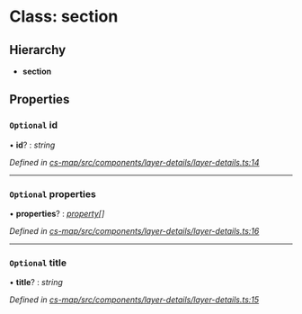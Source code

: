 # Class: section

## Hierarchy

* **section**

## Properties

### `Optional` id

• **id**? : *string*

*Defined in [cs-map/src/components/layer-details/layer-details.ts:14](https://github.com/RichardHovenkamp/csnext/blob/eefa977/packages/cs-map/src/components/layer-details/layer-details.ts#L14)*

___

### `Optional` properties

• **properties**? : *[property](_cs_map_src_components_layer_details_layer_details_.property.md)[]*

*Defined in [cs-map/src/components/layer-details/layer-details.ts:16](https://github.com/RichardHovenkamp/csnext/blob/eefa977/packages/cs-map/src/components/layer-details/layer-details.ts#L16)*

___

### `Optional` title

• **title**? : *string*

*Defined in [cs-map/src/components/layer-details/layer-details.ts:15](https://github.com/RichardHovenkamp/csnext/blob/eefa977/packages/cs-map/src/components/layer-details/layer-details.ts#L15)*
